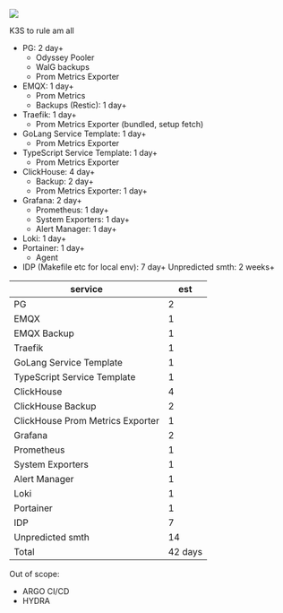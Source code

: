 [![](https://mermaid.ink/img/pako:eNqVVltP2zAU_iuR91oQSZs2zcMkaBAgWlEWJqap0mSSk9QjtSvbYe0Q_33O_das1E_xd75zs4_PyTvymA_IRkHE_nhrzKX25KyoppaIX0KOt2vtge8zJFkPWK5fAbbAtbOzr9o9SNYrvN37HPerciyZ6BU_w8udD1SSgHhYEkYzJlC_FZ5zM493ZmWnErhzQl9rHpKlwFlEvFsWC-hIlkzIkIP7OO-IFo9PPzqgG78Ij5NtFV5NeL3BJOqqLNwO1jjgMsFGLkvOfoMnW8ksMKHpYTlEbLH01sBbxks8pRmOA4KE9J7I__KGfbzS4SXF0V4ST6S7WVI4fbG5ICWhYZ_4uwC-wBSHsFG33cd6Jn4IdWnjmK44ey1SLwVehIVwINBCFjItIFFkfwmm41b1JPc6i2Ih60e3jKNoxihVJ65uViScNIrMj_5ZovFZ4rCvtquCPBZjxUztVlv9dBXjdJXeDMrHdiyBkphVVLHTT1UwTlXoDf0ybBbkrTOf_VJqCtVaqAv8Tb2dCl1cxaLLTdEGt-s1ERMPan7dNyLBY61-kqONfpJjl8u7CrsBCkmn5d9gy8pX2vWrHgg0KMm6Vm9IvXIXMPfWNT9ZjLnpQk0_RjCOEdpXoRpjq87yKrJtO3nVGavRuA_zS2JPDRwymzSmnMViP4gwz5TcN4hkPjtaItWld_v8fpN9NdLyfJojrrjqhtu2jfp4yydarXMUbmvDoTM4D5kpG1Ct_zXCyIo_h9rMjFIDDp5m6ay4xnLOtWsylXYKEA3QBriqel_9n7wn2ArJtRoTK2SrTx8CHEdyhVb0Q1FxLJm7px6yAxwJGKB466vKcghW9b0p0S2myH5HO2Sfja3z0dQyLdMYWZPRdGIN0F7B1uh8MplcmGPDmoxH5tT8GKC_jCkT-rk1vNCnpm4pHWM4tKaFl2ufqGxKJ5BuF9mfVfqDlTr-mVqRPIaPf7sV4OI?type=png)](https://mermaid.live/edit#pako:eNqVVltP2zAU_iuR91oQSZs2zcMkaBAgWlEWJqap0mSSk9QjtSvbYe0Q_33O_das1E_xd75zs4_PyTvymA_IRkHE_nhrzKX25KyoppaIX0KOt2vtge8zJFkPWK5fAbbAtbOzr9o9SNYrvN37HPerciyZ6BU_w8udD1SSgHhYEkYzJlC_FZ5zM493ZmWnErhzQl9rHpKlwFlEvFsWC-hIlkzIkIP7OO-IFo9PPzqgG78Ij5NtFV5NeL3BJOqqLNwO1jjgMsFGLkvOfoMnW8ksMKHpYTlEbLH01sBbxks8pRmOA4KE9J7I__KGfbzS4SXF0V4ST6S7WVI4fbG5ICWhYZ_4uwC-wBSHsFG33cd6Jn4IdWnjmK44ey1SLwVehIVwINBCFjItIFFkfwmm41b1JPc6i2Ih60e3jKNoxihVJ65uViScNIrMj_5ZovFZ4rCvtquCPBZjxUztVlv9dBXjdJXeDMrHdiyBkphVVLHTT1UwTlXoDf0ybBbkrTOf_VJqCtVaqAv8Tb2dCl1cxaLLTdEGt-s1ERMPan7dNyLBY61-kqONfpJjl8u7CrsBCkmn5d9gy8pX2vWrHgg0KMm6Vm9IvXIXMPfWNT9ZjLnpQk0_RjCOEdpXoRpjq87yKrJtO3nVGavRuA_zS2JPDRwymzSmnMViP4gwz5TcN4hkPjtaItWld_v8fpN9NdLyfJojrrjqhtu2jfp4yydarXMUbmvDoTM4D5kpG1Ct_zXCyIo_h9rMjFIDDp5m6ay4xnLOtWsylXYKEA3QBriqel_9n7wn2ArJtRoTK2SrTx8CHEdyhVb0Q1FxLJm7px6yAxwJGKB466vKcghW9b0p0S2myH5HO2Sfja3z0dQyLdMYWZPRdGIN0F7B1uh8MplcmGPDmoxH5tT8GKC_jCkT-rk1vNCnpm4pHWM4tKaFl2ufqGxKJ5BuF9mfVfqDlTr-mVqRPIaPf7sV4OI)

K3S to rule am all
- PG: 2 day+
	- Odyssey Pooler
	- WalG backups
	- Prom Metrics Exporter
- EMQX: 1 day+
	- Prom Metrics
	- Backups (Restic): 1 day+
- Traefik: 1 day+
	- Prom Metrics Exporter (bundled, setup fetch)
- GoLang Service Template: 1 day+
	- Prom Metrics Exporter
- TypeScript Service Template: 1 day+
	- Prom Metrics Exporter
- ClickHouse: 4 day+ 
	- Backup: 2 day+
	- Prom Metrics Exporter: 1 day+
- Grafana: 2 day+
	- Prometheus: 1 day+
	- System Exporters: 1 day+
	- Alert Manager: 1 day+
- Loki: 1 day+
- Portainer: 1 day+
	- Agent
- IDP (Makefile etc for local env): 7 day+
Unpredicted smth: 2 weeks+

service | est 
---- | ---
PG | 2
EMQX | 1
EMQX Backup | 1
Traefik | 1
GoLang Service Template | 1
TypeScript Service Template | 1
ClickHouse | 4
ClickHouse Backup | 2
ClickHouse Prom Metrics Exporter | 1
Grafana | 2
Prometheus | 1
System Exporters | 1
Alert Manager | 1
Loki | 1
Portainer | 1
IDP | 7
Unpredicted smth | 14
Total | 42 days


Out of scope:
- ARGO CI/CD
- HYDRA